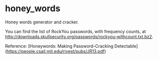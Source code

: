 # honey_words

Honey words generator and cracker.


You can find the list of RockYou passwords, with frequency counts, at http://downloads.skullsecurity.org/passwords/rockyou-withcount.txt.bz2.

Reference:
[Honeywords: Making Password-Cracking Detectable] (https://people.csail.mit.edu/rivest/pubs/JR13.pdf)
